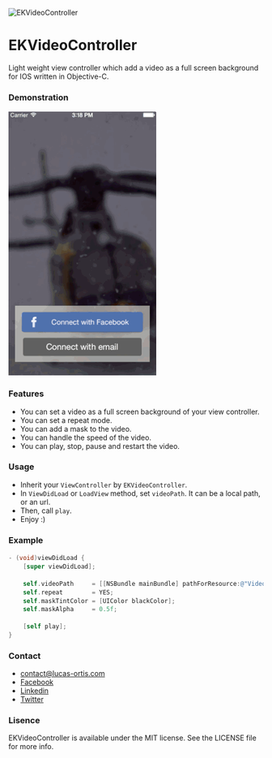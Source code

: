 
![EKVideoController](http://img.shields.io/cocoapods/v/EKVideoController.svg?style=flat)
# EKVideoController
Light weight view controller which add a video as a full screen background for IOS written in Objective-C.

### Demonstration
![EKVideoController](https://github.com/Ekhoo/EKVideoController/blob/dev/EKVideoControllerExample/Ressources/Videos/Demonstration.gif)

### Features
- You can set a video as a full screen background of your view controller.
- You can set a repeat mode.
- You can add a mask to the video.
- You can handle the speed of the video.
- You can play, stop, pause and restart the video.

### Usage
- Inherit your `ViewController` by `EKVideoController`.
- In `ViewDidLoad` or `LoadView` method, set `videoPath`. It can be a local path, or an url.
- Then, call `play`.
- Enjoy :)

### Example
``` objective-c
- (void)viewDidLoad {
    [super viewDidLoad];
    
    self.videoPath     = [[NSBundle mainBundle] pathForResource:@"Video" ofType:@"mp4"];
    self.repeat        = YES;
    self.maskTintColor = [UIColor blackColor];
    self.maskAlpha     = 0.5f;
    
    [self play];
}
```

### Contact
- [contact@lucas-ortis.com](contact@lucas-ortis.com)
- [Facebook](https://www.facebook.com/lucasekhoo.ortis)
- [Linkedin](https://www.linkedin.com/profile/view?id=124705168)
- [Twitter](https://twitter.com/LucasEkhoo)

### Lisence
EKVideoController is available under the MIT license. See the LICENSE file for more info.
